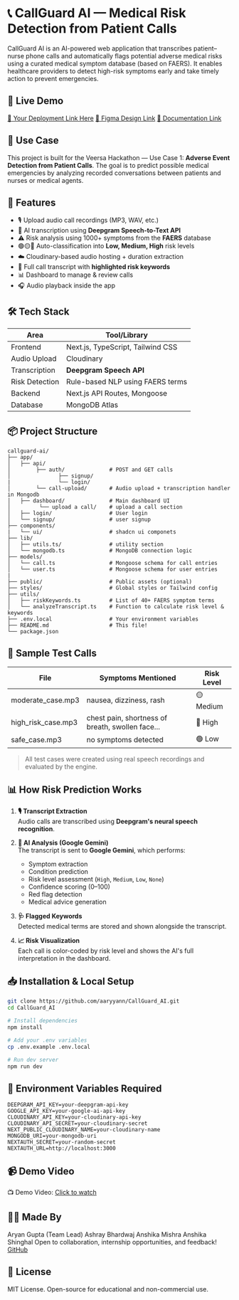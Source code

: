 # 📞 CallGuard AI — Medical Risk Detection from Patient Calls

CallGuard AI is an AI-powered web application that transcribes patient–nurse phone calls and automatically flags potential adverse medical risks using a curated medical symptom database (based on FAERS). It enables healthcare providers to detect high-risk symptoms early and take timely action to prevent emergencies.

## 🚀 Live Demo
[🔗 Your Deployment Link Here](https://call-guard-ai.dvxaryan.xyz)
[🔗 Figma Design Link](https://www.figma.com/design/bZ88OmsQQZs0u4HLrDnusO/CallGuard_AI?node-id=0-1&m=dev&t=Oxjz0r3DuVDSqeFl-1)
[🔗 Documentation Link](https://1drv.ms/w/s!AsiH8QL1wE6zr3d6ZjcG7xOHjv8C?e=zI4qXT)

## 🎯 Use Case
This project is built for the Veersa Hackathon — Use Case 1: **Adverse Event Detection from Patient Calls**. The goal is to predict possible medical emergencies by analyzing recorded conversations between patients and nurses or medical agents.

## 🧠 Features

- 🎙 Upload audio call recordings (MP3, WAV, etc.)
- 🧠 AI transcription using **Deepgram Speech-to-Text API**
- ⚠️ Risk analysis using 1000+ symptoms from the **FAERS** database
- 🟢🟡🔴 Auto-classification into **Low, Medium, High** risk levels
- ☁️ Cloudinary-based audio hosting + duration extraction
- 🧾 Full call transcript with **highlighted risk keywords**
- 📊 Dashboard to manage & review calls
- 🎧 Audio playback inside the app

## 🛠 Tech Stack

| Area           | Tool/Library                |
|----------------|-----------------------------|
| Frontend       | Next.js, TypeScript, Tailwind CSS |
| Audio Upload   | Cloudinary                  |
| Transcription  | **Deepgram Speech API**     |
| Risk Detection | Rule-based NLP using FAERS terms |
| Backend        | Next.js API Routes, Mongoose |
| Database       | MongoDB Atlas               |

## 📦 Project Structure

```
callguard-ai/
├── app/
│   ├── api/
│        ├── auth/              # POST and GET calls
│               ├── signup/
|               └── login/
│        └── call-upload/       # Audio upload + transcription handler in Mongodb
│   ├── dashboard/              # Main dashboard UI
│         └── upload a call/    # upload a call section
│   ├── login/                  # User login
│   └── signup/                 # user signup
├── components/
|   └── ui/                     # shadcn ui componets
├── lib/
│   ├── utils.ts/               # utility section
│   └── mongodb.ts              # MongoDB connection logic
├── models/
│   └── call.ts                 # Mongoose schema for call entries
│   └── user.ts                 # Mongoose schema for user entries
|
├── public/                     # Public assets (optional)
├── styles/                     # Global styles or Tailwind config
├── utils/
│   ├── riskKeywords.ts         # List of 40+ FAERS symptom terms
│   └── analyzeTranscript.ts    # Function to calculate risk level & keywords
├── .env.local                  # Your environment variables
├── README.md                   # This file!
└── package.json
```

## 🧪 Sample Test Calls

| File                | Symptoms Mentioned                                | Risk Level |
|---------------------|---------------------------------------------------|------------|
| moderate_case.mp3   | nausea, dizziness, rash                           | 🟡 Medium  |
| high_risk_case.mp3  | chest pain, shortness of breath, swollen face...  | 🔴 High    |
| safe_case.mp3       | no symptoms detected                              | 🟢 Low     |

> All test cases were created using real speech recordings and evaluated by the engine.

## 📊 How Risk Prediction Works

1. **🎙️ Transcript Extraction**  
   Audio calls are transcribed using **Deepgram's neural speech recognition**.

2. **🧠 AI Analysis (Google Gemini)**  
   The transcript is sent to **Google Gemini**, which performs:
   - Symptom extraction
   - Condition prediction
   - Risk level assessment (`High`, `Medium`, `Low`, `None`)
   - Confidence scoring (0–100)
   - Red flag detection
   - Medical advice generation

3. **🩺 Flagged Keywords**  
   Detected medical terms are stored and shown alongside the transcript.

4. **📈 Risk Visualization**  
   Each call is color-coded by risk level and shows the AI's full interpretation in the dashboard.

## 📥 Installation & Local Setup

```bash
git clone https://github.com/aaryyann/CallGuard_AI.git
cd CallGuard_AI

# Install dependencies
npm install

# Add your .env variables
cp .env.example .env.local

# Run dev server
npm run dev
```

## 📂 Environment Variables Required

```env
DEEPGRAM_API_KEY=your-deepgram-api-key
GOOGLE_API_KEY=your-google-ai-api-key
CLOUDINARY_API_KEY=your-cloudinary-api-key
CLOUDINARY_API_SECRET=your-cloudinary-secret
NEXT_PUBLIC_CLOUDINARY_NAME=your-cloudinary-name
MONGODB_URI=your-mongodb-uri
NEXTAUTH_SECRET=your-random-secret
NEXTAUTH_URL=http://localhost:3000
```

## 📹 Demo Video

📺  Demo Video: [Click to watch](https://www.youtube.com/watch?v=Gz3yYyZtQZU)

## 👨‍💻 Made By

Aryan Gupta (Team Lead)
Ashray Bhardwaj
Anshika Mishra
Anshika Shinghal
Open to collaboration, internship opportunities, and feedback!  
[GitHub](https://github.com/aaryyann) 

## 📜 License

MIT License. Open-source for educational and non-commercial use.